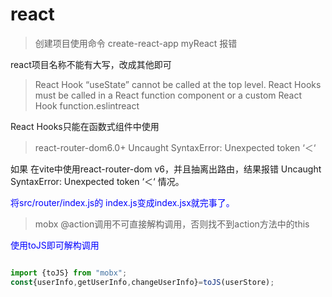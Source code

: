 # react

>创建项目使用命令 create-react-app myReact 报错

react项目名称不能有大写，改成其他即可

>React Hook “useState” cannot be called at the top level. React Hooks must be called in a React function component or a custom React Hook function.eslintreact

React Hooks只能在函数式组件中使用

>react-router-dom6.0+ Uncaught SyntaxError: Unexpected token ‘＜‘ 

如果 在vite中使用react-router-dom v6，并且抽离出路由，结果报错 Uncaught SyntaxError: Unexpected token ‘＜‘ 情况。

<font color="blue">将src/router/index.js的 index.js变成index.jsx就完事了。</font>

>mobx @action调用不可直接解构调用，否则找不到action方法中的this

<font color="blue">使用toJS即可解构调用</font>

```JavaScript

import {toJS} from "mobx";
const{userInfo,getUserInfo,changeUserInfo}=toJS(userStore);
```